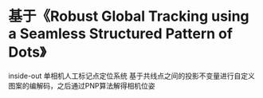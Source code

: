 # 基于《Robust Global Tracking using a Seamless Structured Pattern of Dots》

inside-out 单相机人工标记点定位系统
基于共线点之间的投影不变量进行自定义图案的编解码，之后通过PNP算法解得相机位姿
